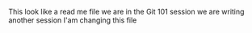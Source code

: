 This look like a read me file
we are in the Git 101 session
we are writing another session
I'am changing this file
